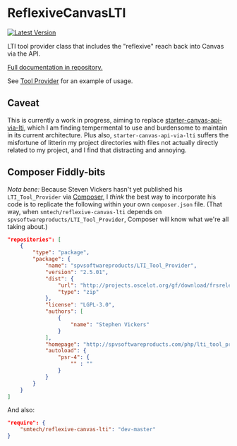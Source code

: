 # ReflexiveCanvasLTI

[![Latest Version](https://img.shields.io/packagist/v/smtech/reflexive-canvas-lti.svg)](https://packagist.org/packages/smtech/rreflexive-canvas-lti)

LTI tool provider class that includes the \"reflexive\" reach back into Canvas via the API.

[Full documentation in repository.](https://htmlpreview.github.io/?https://raw.githubusercontent.com/smtech/reflexive-canvas-lti/master/doc/namespaces/smtech.ReflexiveCanvasLTI.html)

See [Tool Provider](https://github.com/smtech/reflexive-canvas-lti/tree/master/examples/tool-provider) for an example of usage.

## Caveat

This is currently a work in progress, aiming to replace [starter-canvas-api-via-lti](https://github.com/smtech/starter-canvas-api-via-lti), which I am finding tempermental to use and burdensome to maintain in its current architecture. Plus also, `starter-canvas-api-via-lti` suffers the misfortune of litterin my project directories with files not actually directly related to my project, and I find that distracting and annoying.

## Composer Fiddly-bits

_Nota bene:_ Because Steven Vickers hasn't yet published his `LTI_Tool_Provider` via [Composer](http://getcomposer.org), I _think_ the best way to incorporate his code is to replicate the following within your own `composer.json` file. (That way, when `smtech/reflexive-canvas-lti` depends on `spvsoftwareproducts/LTI_Tool_Provider`, Composer will know what we're all taking about.)

```JSON
"repositories": [
    {
        "type": "package",
        "package": {
            "name": "spvsoftwareproducts/LTI_Tool_Provider",
            "version": "2.5.01",
            "dist": {
                "url": "http://projects.oscelot.org/gf/download/frsrelease/956/6025/LTI_Tool_Provider-2.5.01.zip",
                "type": "zip"
            },
            "license": "LGPL-3.0",
            "authors": [
                {
                    "name": "Stephen Vickers"
                }
            ],
            "homepage": "http://spvsoftwareproducts.com/php/lti_tool_provider/",
            "autoload": {
                "psr-4": {
                    "" : ""
                }
            }
        }
    }
]
```

And also:

```JSON
"require": {
    "smtech/reflexive-canvas-lti": "dev-master"
}
```
